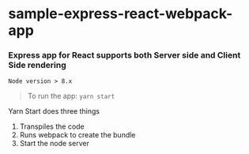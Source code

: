 # sample-express-react-webpack-app
### Express app for React supports both Server side and Client Side rendering
`Node version > 8.x`

> To run the app: `yarn start`

Yarn Start does three things
1. Transpiles the code
2. Runs webpack to create the bundle
3. Start the node server
